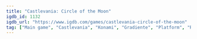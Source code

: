 ```yaml
---
title: "Castlevania: Circle of the Moon"
igdb_id: 1132
igdb_url: "https://www.igdb.com/games/castlevania-circle-of-the-moon"
tag: ["Main game", "Castlevania", "Konami", "Gradiente", "Platform", "Role-playing (RPG)", "Adventure", "Single player", "Side view", "Action", "Horror"]
---
```

